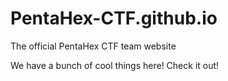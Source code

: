 # PentaHex-CTF.github.io
The official PentaHex CTF team website

We have a bunch of cool things here! Check it out!
